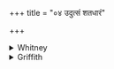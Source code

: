 +++
title = "०४ उदुत्सं शतधारं"

+++

<details><summary>Whitney</summary>

### Translation
4. As a fountain of a hundred streams, of a thousand streams,  
unexhausted, so this grain of ours, in a thousand streams, unexhausted.

### Notes
The metrical deficiency in **a** calls for a change of reading, and the  
usual correlation of *evá* in **c** suggests *yáthā*; and, as Ppp. reads  
*yathā*, the translation ventures to adopt it, as *út* instead is hardly  
better than unmanageable. Weber supplies *aca;* Ludwig, "I open, as it  
were"; the comm. says that *ut* means *udbhavati*, and does not trouble  
himself about its construction with an accusative; we may take the verse  
as a virtual continuation of vs. 3, and the nouns as governed by  
*samāvahān*. Ppp. makes the verse easy by reading *yathā rūpaś  
śatadhāras sahasradhāro akṣataḥ; eva me astu dhānyaṁ sahasradhāram  
akṣatam*.
</details>

<details><summary>Griffith</summary>

Open the well with hundred streams, exhaustless, with a thousand streams. So cause this corn of ours to be exhaustless, with a thousand streams.
</details>
